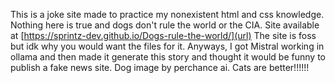 This is a joke site made to practice my nonexistent html and css knowledge.
Nothing here is true and dogs don't rule the world or the CIA.
Site available at [https://sprintz-dev.github.io/Dogs-rule-the-world/](url)
The site is foss but idk why you would want the files for it.
Anyways, I got Mistral working in ollama and then made it generate this story and thought it would be funny to publish a fake news site.
Dog image by perchance ai.
Cats are better!!!!!!
